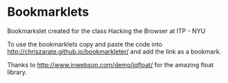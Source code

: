 # Bookmarklets

Bookmarkslet created for the class Hacking the Browser at ITP - NYU

To use the bookmarklets copy and paste the code into http://chriszarate.github.io/bookmarkleter/ and add the link as a bookmark.

Thanks to http://www.inwebson.com/demo/jqfloat/ for the amazing float library.
